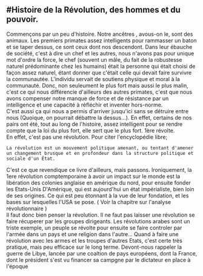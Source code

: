 #Histoire de la Révolution, des hommes et du pouvoir.
---

Commençons par un peu d'histoire. Notre ancêtres , avous-on le, sont des animaux. Les premiers primates assez intelligents pour rammasser un baton et se taper dessus, ce sont
ceux dont nos descendont. Dans leur ébauche de société, c'est à dire un chef et les autres, nous n'avons pas pour unique mot d'ordre la force, le chef (souvent un mâle, du fait de la robustesse naturel prédominante chez les humains) était la personne qui était choisi de façon assez naturel, étant donner 
que c'était celle qui devait faire survivre la communautée. L'individu servait de soutiens physique et moral à la communauté. Donc, non seuleument le plus fort mais aussi le plus malin, c'est ce qui nous différencie d'ailleurs des autres primates,
c'est que nous avons compenser notre manque de force et de résistance par un intelligence et une capacité à réfléchir et inventer hors-norme.  
C'est aussi ça qui nous a permis d'arriver jusqu'ici sans se détruire entre nous (Quoique, on pourrait débattre la dessus...). En effet, certains de nos pairs ont été, tout au long de l'histoire, assez intelligent pour se rendre
compte que la loi du plus fort, elle sert que le plus fort. 1ère révolte.  
En effet, c'est pas une révolution. Pour citer l'encyclopédie libre;

  `La révolution est un mouvement politique amenant, ou tentant d'amener un changement brusque et en profondeur dans la structure politique et sociale d'un État.`

C'est ce que revendique ce livre d'ailleurs, mais passons. Ironiquement, la 1ere révolution comptemporaine à avoir un impact sur le monde est la libération des colonies anglaise en amérique du nord, pour ensuite fonder les Etats-Unis D'Amérique, qui est aujourd'hui un état impérialiste,
bien loin de ses origines. Ce qui est peu étonnant à la vue de leur fondation, et les bases sur lesquelles l'USA se pose. ( Voir la chapitre sur l'analyse révolutionnaire )  
Il faut donc bien penser la révolution. Il ne faut pas laisser une révolution se faire récuperer par les groupes dirigeants. Les révolutions arabes sont un triste exemple, un peuple se révolte pour ensuite se
faire controler par l'armée dans un pays et une religion dans l'autre... Quand à faire une révolution avec les armes et les troupes d'autres Etats, c'est certe très pratique, mais peu efficace sur le long terme. Devont-nous rappeler la guerre de Libye, lancée par une coaltion de pays européens, dont la France, dont le président s'est vu financer sa campgne par le dictateur en place à l'époque
